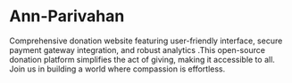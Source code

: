 # Ann-Parivahan
Comprehensive donation website featuring user-friendly interface, secure payment gateway integration, and robust analytics .This open-source donation platform simplifies the act of giving, making it accessible to all. Join us in building a world where compassion is effortless.
